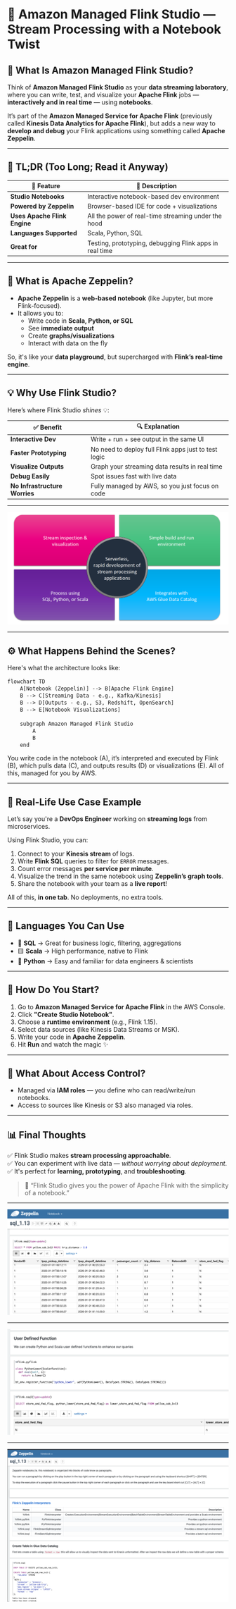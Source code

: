 # 📓 Amazon Managed Flink Studio — Stream Processing with a Notebook Twist

## 🚀 What Is Amazon Managed Flink Studio?

Think of **Amazon Managed Flink Studio** as your **data streaming laboratory**, where you can write, test, and visualize your **Apache Flink** jobs — **interactively and in real time** — using **notebooks**.

It’s part of the **Amazon Managed Service for Apache Flink** (previously called **Kinesis Data Analytics for Apache Flink**), but adds a new way to **develop and debug** your Flink applications using something called **Apache Zeppelin**.

---

## 📘 TL;DR (Too Long; Read it Anyway)

| 🔹 Feature                   | 📌 Description                                          |
| ---------------------------- | ------------------------------------------------------- |
| **Studio Notebooks**         | Interactive notebook-based dev environment              |
| **Powered by Zeppelin**      | Browser-based IDE for code + visualizations             |
| **Uses Apache Flink Engine** | All the power of real-time streaming under the hood     |
| **Languages Supported**      | Scala, Python, SQL                                      |
| **Great for**                | Testing, prototyping, debugging Flink apps in real time |

---

## 🎨 What is Apache Zeppelin?

- **Apache Zeppelin** is a **web-based notebook** (like Jupyter, but more Flink-focused).
- It allows you to:
  - Write code in **Scala, Python, or SQL**
  - See **immediate output**
  - Create **graphs/visualizations**
  - Interact with data on the fly

So, it's like your **data playground**, but supercharged with **Flink’s real-time engine**.

---

## 💡 Why Use Flink Studio?

Here’s where Flink Studio _shines_ 💡:

| ✅ Benefit                    | 🔍 Explanation                                       |
| ----------------------------- | ---------------------------------------------------- |
| **Interactive Dev**           | Write + run + see output in the same UI              |
| **Faster Prototyping**        | No need to deploy full Flink apps just to test logic |
| **Visualize Outputs**         | Graph your streaming data results in real time       |
| **Debug Easily**              | Spot issues fast with live data                      |
| **No Infrastructure Worries** | Fully managed by AWS, so you just focus on code      |

---

![why-flink-studio](images/why-flink-studio.png)

---

## ⚙️ What Happens Behind the Scenes?

Here's what the architecture looks like:

```mermaid
flowchart TD
    A[Notebook (Zeppelin)] --> B[Apache Flink Engine]
    B --> C[Streaming Data - e.g., Kafka/Kinesis]
    B --> D[Outputs - e.g., S3, Redshift, OpenSearch]
    B --> E[Notebook Visualizations]

    subgraph Amazon Managed Flink Studio
        A
        B
    end
```

You write code in the notebook (A), it’s interpreted and executed by Flink (B), which pulls data (C), and outputs results (D) or visualizations (E). All of this, managed for you by AWS.

---

## 🧪 Real-Life Use Case Example

Let’s say you're a **DevOps Engineer** working on **streaming logs** from microservices.

Using Flink Studio, you can:

1. Connect to your **Kinesis stream** of logs.
2. Write **Flink SQL** queries to filter for `ERROR` messages.
3. Count error messages **per service per minute**.
4. Visualize the trend in the same notebook using **Zeppelin’s graph tools**.
5. Share the notebook with your team as a **live report**!

All of this, **in one tab**. No deployments, no extra tools.

---

## 🔧 Languages You Can Use

- 💬 **SQL** → Great for business logic, filtering, aggregations
- 🟨 **Scala** → High performance, native to Flink
- 🐍 **Python** → Easy and familiar for data engineers & scientists

---

## 💬 How Do You Start?

1. Go to **Amazon Managed Service for Apache Flink** in the AWS Console.
2. Click **"Create Studio Notebook"**.
3. Choose a **runtime environment** (e.g., Flink 1.15).
4. Select data sources (like Kinesis Data Streams or MSK).
5. Write your code in **Apache Zeppelin**.
6. Hit **Run** and watch the magic ✨

---

## 🔐 What About Access Control?

- Managed via **IAM roles** — you define who can read/write/run notebooks.
- Access to sources like Kinesis or S3 also managed via roles.

---

## 📊 Final Thoughts

✅ Flink Studio makes **stream processing approachable**.  
✅ You can experiment with live data — _without worrying about deployment_.  
✅ It's perfect for **learning, prototyping**, and **troubleshooting**.

> 🧠 “Flink Studio gives you the power of Apache Flink with the simplicity of a notebook.”

---

![flink-studio-1](images/flink-studio-1.png)

---

![flink-studio-2](images/flink-studio-2.png)

---

![flink-studio-3](images/flink-studio-3.png)
